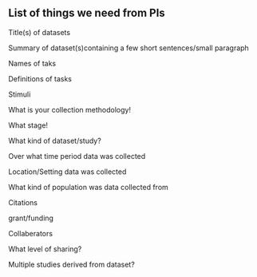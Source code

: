 ## List of things we need from PIs

Title(s) of datasets

Summary of dataset(s)containing a few short sentences/small paragraph

Names of taks

Definitions of tasks

Stimuli 

What is your collection methodology!

What stage! 

What kind of dataset/study?

Over what time period data was collected

Location/Setting data was collected

What kind of population was data collected from

Citations

grant/funding

Collaberators

What level of sharing?

Multiple studies derived from dataset? 
